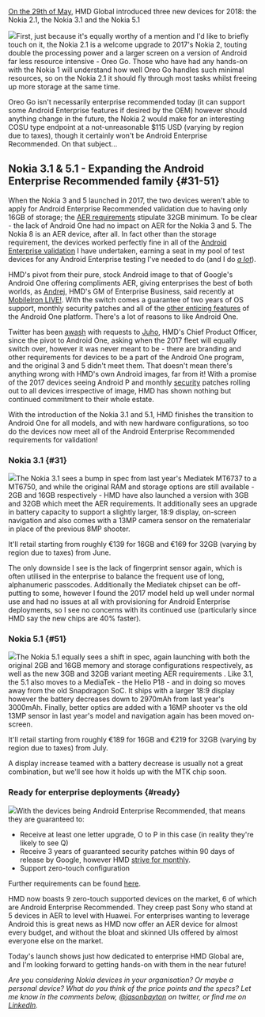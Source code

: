 <!---
title: "Android Enterprise Recommended: HMD Global launch the Nokia 3.1 and Nokia 5.1"
date: "2018-05-29"
categories:
  - "enterprise"
tags:
  - "android"
  - "android-enterprise"
  - "android-one"
  - "emm"
  - "enterprise"
  - "enterprise-mobility"
  - "hmd"
  - "launch"
  - "mdm"
  - "nokia"
--->

[On the 29th of May,](https://www.youtube.com/watch?v=YPuygEsfOnM) HMD Global introduced three new devices for 2018: the Nokia 2.1, the Nokia 3.1 and the Nokia 5.1

![](/wp-content/uploads/2018/05/Nokia-2.1-e1527612545532-500x346.jpg)First, just because it's equally worthy of a mention and I'd like to briefly touch on it, the Nokia 2.1 is a welcome upgrade to 2017's Nokia 2, touting double the processing power and a larger screen on a version of Android far less resource intensive - Oreo Go. Those who have had any hands-on with the Nokia 1 will understand how well Oreo Go handles such minimal resources, so on the Nokia 2.1 it should fly through most tasks whilst freeing up more storage at the same time.

Oreo Go isn't necessarily enterprise recommended today (it can support some Android Enterprise features if desired by the OEM) however should anything change in the future, the Nokia 2 would make for an interesting COSU type endpoint at a not-unreasonable $115 USD (varying by region due to taxes), though it certainly won't be Android Enterprise Recommended. On that subject...

## Nokia 3.1 & 5.1 - Expanding the Android Enterprise Recommended family {#31-51}

When the Nokia 3 and 5 launched in 2017, the two devices weren't able to apply for Android Enterprise Recommended validation due to having only 16GB of storage; the [AER requirements](https://www.android.com/intl/en_uk/enterprise/recommended/requirements/) stipulate 32GB minimum. To be clear - the lack of Android One had no impact on AER for the Nokia 3 and 5. The Nokia 8 is an AER device, after all. In fact other than the storage requirement, the devices worked perfectly fine in all of the [Android Enterprise validation](/docs/enterprise-mobility/android/android-enterprise-device-support/#nokia-3) I have undertaken, earning a seat in my pool of test devices for any Android Enterprise testing I've needed to do (and I do [_a lot_](/docs/enterprise-mobility/android/)).

HMD's pivot from their pure, stock Android image to that of Google's Android One offering compliments AER, giving enterprises the best of both worlds, as [Andrej](https://www.linkedin.com/in/andrej-sonkin-059530b/), HMD's GM of Enterprise Business, said recently at [MobileIron LIVE!](/2018/05/live-mobileiron-live-2018/). With the switch comes a guarantee of two years of OS support, monthly security patches and all of the [other enticing features](https://www.android.com/one/) of the Android One platform. There's a lot of reasons to like Android One.

Twitter has been [awash](https://twitter.com/Nokiamobile/status/971330717224448000) with requests to [Juho](https://twitter.com/sarvikas), HMD's Chief Product Officer, since the pivot to Android One, asking when the 2017 fleet will equally switch over, however it was never meant to be - there are branding and other requirements for devices to be a part of the Android One program, and the original 3 and 5 didn't meet them. That doesn't mean there's anything wrong with HMD's own Android images, far from it! With a promise of the 2017 devices seeing Android P and monthly [security](https://www.nokia.com/en_int/phones/security-updates) patches rolling out to all devices irrespective of image, HMD has shown nothing but continued commitment to their whole estate.

With the introduction of the Nokia 3.1 and 5.1, HMD finishes the transition to Android One for all models, and with new hardware configurations, so too do the devices now meet all of the Android Enterprise Recommended requirements for validation!

### Nokia 3.1 {#31}

![](/wp-content/uploads/2018/05/Nokia-3.1-e1527611879730-500x383.jpg)The Nokia 3.1 sees a bump in spec from last year's Mediatek MT6737 to a MT6750, and while the original RAM and storage options are still available - 2GB and 16GB respectively - HMD have also launched a version with 3GB and 32GB which meet the AER requirements. It additionally sees an upgrade in battery capacity to support a slightly larger, 18:9 display, on-screen navigation and also comes with a 13MP camera sensor on the rematerialar in place of the previous 8MP shooter.

It'll retail starting from roughly €139 for 16GB and €169 for 32GB (varying by region due to taxes) from June.

The only downside I see is the lack of fingerprint sensor again, which is often utilised in the enterprise to balance the frequent use of long, alphanumeric passcodes. Additionally the Mediatek chipset can be off-putting to some, however I found the 2017 model held up well under normal use and had no issues at all with provisioning for Android Enterprise deployments, so I see no concerns with its continued use (particularly since HMD say the new chips are 40% faster).

### Nokia 5.1 {#51}

![](/wp-content/uploads/2018/05/Nokia-5.1-11-e1527611944143.jpg)The Nokia 5.1 equally sees a shift in spec, again launching with both the original 2GB and 16GB memory and storage configurations respectively, as well as the new 3GB and 32GB variant meeting AER requirements . Like 3.1, the 5.1 also moves to a MediaTek - the Helio P18 - and in doing so moves away from the old Snapdragon SoC. It ships with a larger 18:9 display however the battery decreases down to 2970mAh from last year's 3000mAh. Finally, better optics are added with a 16MP shooter vs the old 13MP sensor in last year's model and navigation again has been moved on-screen.

It'll retail starting from roughly €189 for 16GB and €219 for 32GB (varying by region due to taxes) from July.

A display increase teamed with a battery decrease is usually not a great combination, but we'll see how it holds up with the MTK chip soon.

### Ready for enterprise deployments {#ready}

![](/wp-content/uploads/2018/05/android-er_1x-500x188.png)With the devices being Android Enterprise Recommended, that means they are guaranteed to:

- Receive at least one letter upgrade, O to P in this case (in reality they're likely to see Q)
- Receive 3 years of guaranteed security patches within 90 days of release by Google, however HMD [strive for monthly](https://www.nokia.com/en_int/phones/security-updates).
- Support zero-touch configuration

Further requirements can be found [here](https://www.android.com/enterprise/recommended/requirements/).

HMD now boasts 9 zero-touch supported devices on the market, 6 of which are Android Enterprise Recommended. They creep past Sony who stand at 5 devices in AER to level with Huawei. For enterprises wanting to leverage Android this is great news as HMD now offer an AER device for almost every budget, and without the bloat and skinned UIs offered by almost everyone else on the market.

Today's launch shows just how dedicated to enterprise HMD Global are, and I'm looking forward to getting hands-on with them in the near future!

_Are you considering Nokia devices in your organisation? Or maybe a personal device? What do you think of the price points and the specs? Let me know in the comments below, [@jasonbayton](https://twitter.com/jasonbayton) on twitter, or find me on [LinkedIn](https://linkedin.com/in/jasonbayton)._
